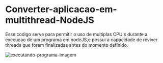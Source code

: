 # Converter-aplicacao-em-multithread-NodeJS

Esse codigo serve para permitir o uso de multiplas CPU's durante a execucao de um programa em nodeJS,e possui a capacidade de reviver threads que foram finalizadas antes do momento definido.

![executando-programa-imagem](https://i.imgur.com/TuirnTk.png)
